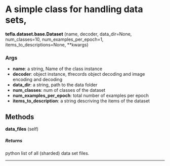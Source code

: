 # A simple class for handling data sets,

<span class="extra_h1"><span style="color:black;"><b>tefla.dataset.base.Dataset</b></span>  (name,  decoder,  data_dir=None,  num_classes=10,  num_examples_per_epoch=1,  items_to_descriptions=None,  **kwargs)</span>

<h3>Args</h3>


 - **name**: a string, Name of the class instance
 - **decoder**: object instance, tfrecords object decoding and image encoding and decoding
 - **data_dir**: a string, path to the data folder
 - **num_classes**: num of classes of the dataset
 - **num_examples_per_epoch**: total number of examples per epoch
 - **items_to_description**: a string descriving the items of the dataset

<h2>Methods</h2>

 <span class="hr_large"></span> 



<span class="extra_h2"><span style="color:black"><b>data_files</b></span>  (self)</span>

<h5>Returns</h5>


python list of all (sharded) data set files.

 --------- 

